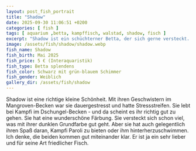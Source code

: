 ```yaml
---
layout: post_fish_portrait
title: "Shadow"
date: 2025-09-30 11:06:51 +0200
categories: [ fish ]
tags: [ aquarium ,betta, kampffisch, walstad, shadow, fisch ]
excerpt: "Shadow ist ein schüchterner Betta, der sich gerne versteckt. Hier halte ich seine Entwicklung fest."
image: /assets/fish/shadow/shadow.webp
fish_name: Shadow
fish_birth: Mai 2025
fish_price: 5 € (Interaquaristik)
fish_type: Betta splendens
fish_color: Schwarz mit grün-blauem Schimmer
fish_gender: Weiblich
gallery_dir: /assets/fish/shadow
---
```


Shadow ist eine richtige kleine Schönheit. Mit ihren Geschwistern im Mangroven-Becken war sie dauergestresst und hatte
Stressstreifen.
Sie lebt bei Kampfi im Dschungel-Becken - und da scheint es ihr richtig gut zu gehen. Sie hat eine wunderschöne Färbung.
Sie versteckt sich schon viel, was mit ihrer dunklen Grundfarbe gut geht. Aber sie hat auch gelegentlich ihren Spaß
daran, Kampfi Paroli zu bieten oder ihm hinterherzuschwimmen.
Ich denke, die beiden kommen gut miteinander klar. Er ist ja ein sehr lieber und für seine Art friedlicher Fisch.